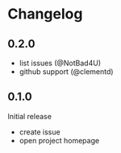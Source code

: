 # Changelog

## 0.2.0

 - list issues (@NotBad4U)
 - github support (@clementd)

## 0.1.0

Initial release

 - create issue
 - open project homepage

